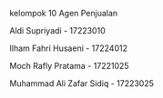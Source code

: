 kelompok 10 Agen Penjualan
>>>>>>>>>>
Aldi Supriyadi - 17223010
>>>>>>>>>>>
Ilham Fahri Husaeni - 17224012
>>>>>>>>>>>
Moch Rafly Pratama - 17221025
>>>>>>>>>>>
Muhammad Ali Zafar Sidiq - 17223025
